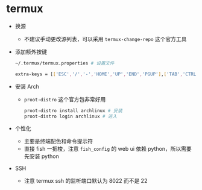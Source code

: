 # termux

- 换源

  - 不建议手动更改源列表，可以采用 `termux-change-repo` 这个官方工具

- 添加额外按键

    ```bash
    ~/.termux/termux.properties # 设置文件

    extra-keys = [['ESC','/','-','HOME','UP','END','PGUP'],['TAB','CTRL','ALT','LEFT','DOWN','RIGHT','PGDN']] # 加入这行
    ```

- 安装 Arch

    - `proot-distro` 这个官方包非常好用
        ```bash
        proot-distro install archlinux # 安装
        proot-distro login archlinux # 进入
        ```

- 个性化

    - 主要是终端配色和命令提示符
    - 直接 fish 一把梭，注意 `fish_config` 的 web ui 依赖 python，所以需要先安装 python

- SSH

    - 注意 termux ssh 的监听端口默认为 8022 而不是 22
